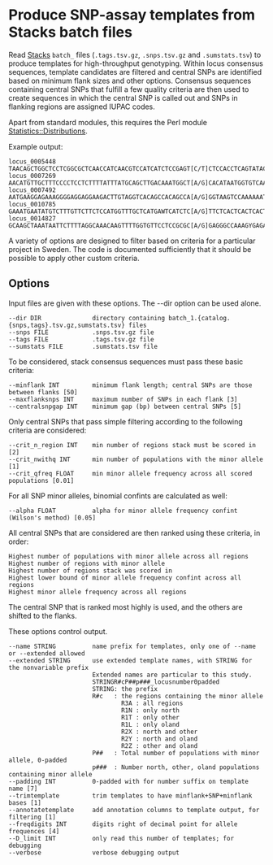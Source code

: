 Produce SNP-assay templates from Stacks batch files
===================================================

Read [Stacks](http://catchenlab.life.illinois.edu/stacks/) `batch_` files
(`.tags.tsv.gz`, `.snps.tsv.gz` and `.sumstats.tsv`) to produce templates for
high-throughput genotyping.  Within locus consensus sequences, template
candidates are filtered and central SNPs are identified based on minimum flank
sizes and other options.  Consensus sequences containing central SNPs that
fulfill a few quality criteria are then used to create sequences in which the
central SNP is called out and SNPs in flanking regions are assigned IUPAC
codes.

Apart from standard modules, this requires the Perl module [Statistics::Distributions](http://search.cpan.org/~mikek/Statistics-Distributions-1.02/Distributions.pm).

Example output:

~~~~
locus_0005448	TAACAGCTGGCTCCTCGGCGCTCAACCATCAACGTCCATCATCTCCGAGT[C/T]CTCCACCTCAGTATACTCCTCCCCGTCCTCAATCCTCGTACCCTCGGCAT
locus_0007269	AACATGTTGCTTTCCCCTCCTCTTTTATTTATGCAGCTTGACAAATGGCT[A/G]CACATAATGGTGTCAATTCGCCTCGATAATTTCACTTTGAGCATGCGGGC
locus_0007492	AATGAAGGAGAAAGGGGAGGAGGAAGACTTGTAGGTCACAGCCACAGCCA[A/G]GGTAAGTCCAAAAAATTGTTCTCTCGTTTTTTTATCTTTTTCRTTTTCGT
locus_0010785	GAAATGAATATGTCTTTGTTCTTCTCCATGGTTTGCTCATGAWTCATCTC[A/G]TTCTCACTCACTCACTCGCACACGCACACAAGRTGTTTGCTCYGTGTTAG
locus_0014827	GCAAGCTAAATAATTCTTTTAGGCAAACAAGTTTTGGTGTTCCTCCGCGC[A/G]GAGGGCCAAAGYGAGAGCGCGAGGCGAATAATTMTTGCAAATCACAAGAA
~~~~

A variety of options are designed to filter based on criteria for a particular
project in Sweden.  The code is documented sufficiently that it should be
possible to apply other custom criteria.

Options
-------

Input files are given with these options.  The --dir option can be used alone.
    
    --dir DIR              directory containing batch_1.{catalog.{snps,tags}.tsv.gz,sumstats.tsv} files
    --snps FILE            .snps.tsv.gz file
    --tags FILE            .tags.tsv.gz file
    --sumstats FILE        .sumstats.tsv file

To be considered, stack consensus sequences must pass these basic criteria:

    --minflank INT         minimum flank length; central SNPs are those between flanks [50]
    --maxflanksnps INT     maximum number of SNPs in each flank [3]
    --centralsnpgap INT    minimum gap (bp) between central SNPs [5]

Only central SNPs that pass simple filtering according to the following criteria are considered:

    --crit_n_region INT    min number of regions stack must be scored in [2]
    --crit_nwithq INT      min number of populations with the minor allele [1]
    --crit_qfreq FLOAT     min minor allele frequency across all scored populations [0.01]

For all SNP minor alleles, binomial confints are calculated as well:

    --alpha FLOAT          alpha for minor allele frequency confint (Wilson's method) [0.05]

All central SNPs that are considered are then ranked using these criteria, in order:

    Highest number of populations with minor allele across all regions
    Highest number of regions with minor allele
    Highest number of regions stack was scored in
    Highest lower bound of minor allele frequency confint across all regions
    Highest minor allele frequency across all regions

The central SNP that is ranked most highly is used, and the others are shifted to the flanks.

These options control output.

    --name STRING          name prefix for templates, only one of --name or --extended allowed
    --extended STRING      use extended template names, with STRING for the nonvariable prefix
                           Extended names are particular to this study.
                           STRINGR#cP##p###_locusnumber0padded
                           STRING: the prefix
                           R#c   : the regions containing the minor allele
                                   R3A : all regions
                                   R1N : only north
                                   R1T : only other
                                   R1L : only oland
                                   R2X : north and other
                                   R2Y : north and oland
                                   R2Z : other and oland
                           P##   : Total number of populations with minor allele, 0-padded
                           p###  : Number north, other, oland populations containing minor allele
    --padding INT          0-padded with for number suffix on template name [7]
    --trimtemplate         trim templates to have minflank+SNP+minflank bases [1]
    --annotatetemplate     add annotation columns to template output, for filtering [1]
    --freqdigits INT       digits right of decimal point for allele frequences [4]
    --D_limit INT          only read this number of templates; for debugging
    --verbose              verbose debugging output

